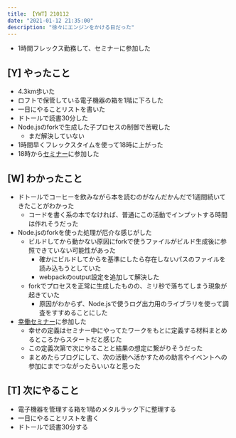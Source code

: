 ```yaml
---
title: 【YWT】210112
date: "2021-01-12 21:35:00"
description: "徐々にエンジンをかける日だった"
---
```


- 1時間フレックス勤務して、セミナーに参加した

## [Y] やったこと

- 4.3km歩いた
- ロフトで保管している電子機器の箱を1階に下ろした
- 一日にやることリストを書いた
- ドトールで読書30分した
- Node.jsのforkで生成した子プロセスの制御で苦戦した
  - まだ解決していない
- 1時間早くフレックスタイムを使って18時に上がった
- 18時から[セミナー](https://peraichi.com/landing_pages/view/97zvx)に参加した

## [W] わかったこと

- ドトールでコーヒーを飲みながら本を読むのがなんだかんだで1週間続いてきたことがわかった
  - コードを書く系の本でなければ、普通にこの活動でインプットする時間は作れそうだった
- Node.jsのforkを使った処理が厄介な感じがした
  - ビルドしてから動かない原因にforkで使うファイルがビルド生成後に参照できていない可能性があった
    - 確かにビルドしてからを基準にしたら存在しないパスのファイルを読み込もうとしていた
    - webpackのoutput設定を追加して解決した
  - forkでプロセスを正常に生成したものの、ミリ秒で落ちてしまう現象が起きていた
    - 原因がわからず、Node.jsで使うログ出力用のライブラリを使って調査をすすめることにした
- [幸働セミナー](https://peraichi.com/landing_pages/view/97zvx)に参加した
  - 幸せの定義はセミナー中にやってたワークをもとに定義する材料まとめるところからスタートだと感じた
  - この定義次第で次にやることと結果の想定に繋がりそうだった
  - まとめたらブログにして、次の活動へ活かすための助言やイベントへの参加にまでつながったらいいなと思った
## [T] 次にやること

- 電子機器を管理する箱を1階のメタルラック下に整理する
- 一日にやることリストを書く
- ドトールで読書30分する
